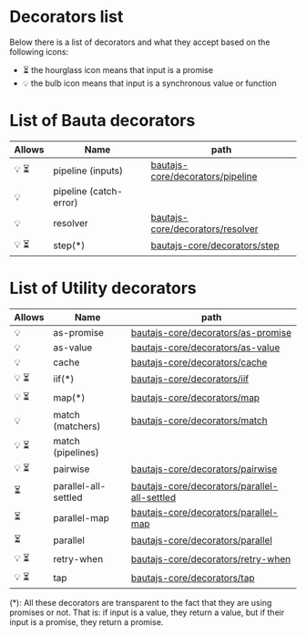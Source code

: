 # Decorators list

Below there is a list of decorators and what they accept based on the following icons:

- :hourglass_flowing_sand: the hourglass icon means that input is a promise
- :bulb: the bulb icon means that input is a synchronous value or function

# List of Bauta decorators

| Allows                          | Name                   | path                                                                                            |
|---------------------------------|------------------------|-------------------------------------------------------------------------------------------------|
| :bulb: :hourglass_flowing_sand: | pipeline (inputs)      | [bautajs-core/decorators/pipeline](../../packages/bautajs-core/src/decorators/pipeline.ts)      | 
| :bulb:                          | pipeline (catch-error) |                                                                                                 | 
| :bulb:                          | resolver               | [bautajs-core/decorators/resolver](../../packages/bautajs-core/src/decorators/resolver.ts)      | 
| :bulb: :hourglass_flowing_sand: | step(*)                | [bautajs-core/decorators/step](../../packages/bautajs-core/src/decorators/step.ts)              | 


# List of Utility decorators


| Allows                          | Name                 | path                                                                                                               |
|---------------------------------|----------------------|--------------------------------------------------------------------------------------------------------------------|
| :bulb:                          | as-promise           | [bautajs-core/decorators/as-promise](../../packages/bautajs-core/src/decorators/as-promise.ts)                     | 
| :bulb:                          | as-value             | [bautajs-core/decorators/as-value](../../packages/bautajs-core/src/decorators/as-value.ts)                         | 
| :bulb:                          | cache                | [bautajs-core/decorators/cache](../../packages/bautajs-core/src/decorators/cache.ts)                               | 
| :bulb: :hourglass_flowing_sand: | iif(*)               | [bautajs-core/decorators/iif](../../packages/bautajs-core/src/decorators/iif.ts)                                   |
| :bulb: :hourglass_flowing_sand: | map(*)               | [bautajs-core/decorators/map](../../packages/bautajs-core/src/decorators/map.ts)                                   | 
| :bulb:                          | match (matchers)     | [bautajs-core/decorators/match](../../packages/bautajs-core/src/decorators/match.ts)                               | 
| :bulb: :hourglass_flowing_sand: | match (pipelines)    |                                                                                                                    |
| :bulb: :hourglass_flowing_sand: | pairwise             | [bautajs-core/decorators/pairwise](../../packages/bautajs-core/src/decorators/pairwise.ts)                         | 
| :hourglass_flowing_sand:        | parallel-all-settled | [bautajs-core/decorators/parallel-all-settled](../../packages/bautajs-core/src/decorators/parallel-all-settled.ts) |
| :hourglass_flowing_sand:        | parallel-map         | [bautajs-core/decorators/parallel-map](../../packages/bautajs-core/src/decorators/parallel-map.ts)                 |
| :hourglass_flowing_sand:        | parallel             | [bautajs-core/decorators/parallel](../../packages/bautajs-core/src/decorators/parallel.ts)                         |
| :bulb: :hourglass_flowing_sand: | retry-when           | [bautajs-core/decorators/retry-when](../../packages/bautajs-core/src/decorators/retry-when.ts)                     | 
| :bulb: :hourglass_flowing_sand: | tap                  | [bautajs-core/decorators/tap](../../packages/bautajs-core/src/decorators/tap.ts)                                   | 

(*): All these decorators are transparent to the fact that they are using promises or not. That is: if input is a value, they return a value, but if their input is a promise, they return a promise.

